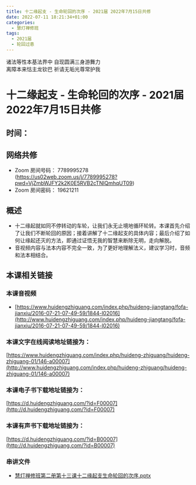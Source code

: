 ```yaml
---
title: 十二缘起支 - 生命轮回的次序 - 2021届 2022年7月15日共修
date: 2022-07-11 18:21:34+01:00
categories:
  - 慧灯禅修班
tags:
  - 2021届
  - 轮回过患
---
```

<!--StartFragment-->

诸法等性本基法界中 自现圆满三身游舞力\
离障本来怙主龙钦巴 祈请无垢光尊常护我

# 十二缘起支 - 生命轮回的次序 - 2021届 2022年7月15日共修

## 时间：

## 网络共修

* Zoom 房间号码： 7789995278 (<https://us02web.zoom.us/j/7789995278?pwd=VjZmbWJFY2k2K0E5RVB2cTNIQmhqUT09>)
* Zoom 房间密码： 19621211

## 概述

* 十二缘起就如同不停转动的车轮，让我们永无止境地循环轮转。本课首先介绍了让我们不断轮回的原因；接着讲解了十二缘起支的具体内容；最后介绍了如何让缘起还灭的方法，即通过证悟无我的智慧来断除无明，走向解脱。
* 音视频内容与法本内容不完全一致，为了更好地理解法义，建议学习时，音频和法本相结合。

## 本课相关链接

### 本课音视频

* [https://www.huidengzhiguang.com/index.php/huideng-jiangtang/fofa-jianxiu/2016-07-21-07-49-59/1844-l02016](http://www.huidengzhiguang.com/index.php/huideng-jiangtang/fofa-jianxiu/2016-07-21-07-49-59/1844-l02016)

### 本课文字在线阅读地址链接为：

[https://www.huidengzhiguang.com/index.php/huideng-zhiguang/huideng-zhiguang-01/146-a00007](http://www.huidengzhiguang.com/index.php/huideng-zhiguang/huideng-zhiguang-01/146-a00007)

### 本课电子书下载地址链接为：

[https://d.huidengzhiguang.com/?id=F00007](http://d.huidengzhiguang.com/?id=F00007)

### 本课有声书下载地址链接为：

[https://d.huidengzhiguang.com/?id=B00007](http://d.huidengzhiguang.com/?id=B00007)

### 串讲文件

* [慧灯禅修班第二册第十三课十二缘起支生命轮回的次序.pptx](http://huidengchanxiu.net/hdv/f/up/%E6%85%A7%E7%81%AF%E7%A6%85%E4%BF%AE%E7%8F%AD%E7%AC%AC%E4%BA%8C%E5%86%8C%E7%AC%AC%E5%8D%81%E4%B8%89%E8%AF%BE%E5%8D%81%E4%BA%8C%E7%BC%98%E8%B5%B7%E6%94%AF%E7%94%9F%E5%91%BD%E8%BD%AE%E5%9B%9E%E7%9A%84%E6%AC%A1%E5%BA%8F.pptx)

<!--EndFragment-->